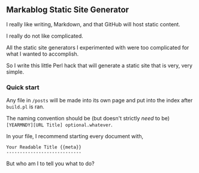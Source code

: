 Markablog Static Site Generator
-------------------------------

I really like writing, Markdown, and that GitHub will host static content.

I really do not like complicated.

All the static site generators I experimented with were too complicated for what I wanted to accomplish.

So I write this little Perl hack that will generate a static site that is very, very simple.

### Quick start

Any file in `/posts` will be made into its own page and put into the index after `build.pl` is ran.

The naming convention should be (but doesn't strictly *need* to be) `[YEARMNDY][URL Title] optional.whatever`.

In your file, I recommend starting every document with,

	Your Readable Title {{meta}}
	----------------------------

But who am I to tell you what to do?